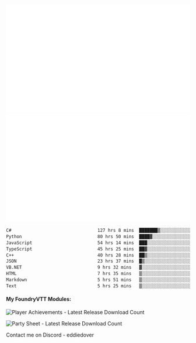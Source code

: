 
![](https://raw.githubusercontent.com/eddiedover/ghstats/master/generated/overview.svg)
![](https://raw.githubusercontent.com/eddiedover/ghstats/master/generated/languages.svg)

<!--START_SECTION:waka-->

```txt
C#                                 127 hrs 8 mins  ███████▒░░░░░░░░░░░░░░░░░   29.02 %
Python                             80 hrs 50 mins  ████▓░░░░░░░░░░░░░░░░░░░░   18.45 %
JavaScript                         54 hrs 14 mins  ███░░░░░░░░░░░░░░░░░░░░░░   12.38 %
TypeScript                         45 hrs 25 mins  ██▓░░░░░░░░░░░░░░░░░░░░░░   10.37 %
C++                                40 hrs 28 mins  ██▒░░░░░░░░░░░░░░░░░░░░░░   09.24 %
JSON                               23 hrs 37 mins  █▒░░░░░░░░░░░░░░░░░░░░░░░   05.39 %
VB.NET                             9 hrs 32 mins   ▓░░░░░░░░░░░░░░░░░░░░░░░░   02.18 %
HTML                               7 hrs 35 mins   ▒░░░░░░░░░░░░░░░░░░░░░░░░   01.73 %
Markdown                           5 hrs 51 mins   ▒░░░░░░░░░░░░░░░░░░░░░░░░   01.34 %
Text                               5 hrs 25 mins   ▒░░░░░░░░░░░░░░░░░░░░░░░░   01.24 %
```

<!--END_SECTION:waka-->

#### My FoundryVTT Modules:

  ![Player Achievements - Latest Release Download Count](https://img.shields.io/badge/dynamic/json?label=Player%20Achievements%20-%20Downloads@latest&query=assets%5B1%5D.download_count&url=https%3A%2F%2Fapi.github.com%2Frepos%2FEddieDover%2Ffvtt-player-achievements%2Freleases%2Flatest)

  ![Party Sheet - Latest Release Download Count](https://img.shields.io/badge/dynamic/json?label=Party%20Sheet%20-%20Downloads@latest&query=assets%5B1%5D.download_count&url=https%3A%2F%2Fapi.github.com%2Frepos%2FEddieDover%2Ffvtt-party-sheet%2Freleases%2Flatest)

<a rel="me" href="https://techhub.social/@EddieDover"></a>

Contact me on Discord - eddiedover
